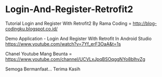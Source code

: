 # Login-And-Register-Retrofit2


Tutorial Login and Register With Retrofit2
By Rama Coding = http://blog-codingku.blogspot.co.id/

Demo Application - Login And Register With Retrofit In Android Studio 
https://www.youtube.com/watch?v=7Yf_erF3OaA&t=1s

Chanel Youtube
Mang Beunta = https://www.youtube.com/channel/UCVLxJpqBSOqggNYo8blhvZg

Semoga Bermanfaat... Terima Kasih